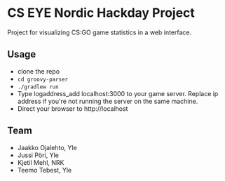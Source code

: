 CS EYE Nordic Hackday Project
===========

Project for visualizing CS:GO game statistics in a web interface.

## Usage
* clone the repo
* ```cd groovy-parser```
* ```./gradlew run```
* Type logaddress_add localhost:3000 to your game server. Replace ip address if you're not running the server on the same machine.
* Direct your browser to http://localhost

## Team

* Jaakko Ojalehto, Yle
* Jussi Pöri, Yle
* Kjetil Mehl, NRK
* Teemo Tebest, Yle
